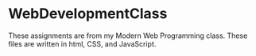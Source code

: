 # WebDevelopmentClass

These assignments are from my Modern Web Programming class. These files are written in html, CSS, and JavaScript.
